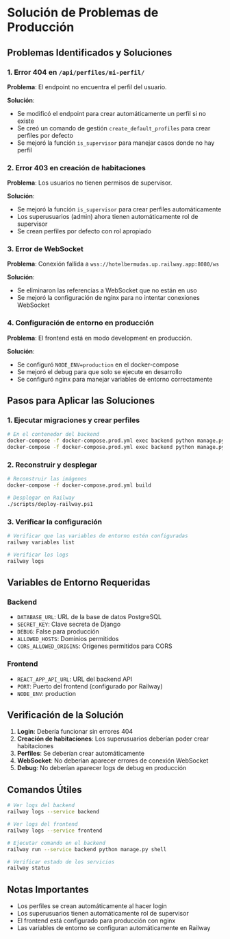 # Solución de Problemas de Producción

## Problemas Identificados y Soluciones

### 1. Error 404 en `/api/perfiles/mi-perfil/`

**Problema**: El endpoint no encuentra el perfil del usuario.

**Solución**: 
- Se modificó el endpoint para crear automáticamente un perfil si no existe
- Se creó un comando de gestión `create_default_profiles` para crear perfiles por defecto
- Se mejoró la función `is_supervisor` para manejar casos donde no hay perfil

### 2. Error 403 en creación de habitaciones

**Problema**: Los usuarios no tienen permisos de supervisor.

**Solución**:
- Se mejoró la función `is_supervisor` para crear perfiles automáticamente
- Los superusuarios (admin) ahora tienen automáticamente rol de supervisor
- Se crean perfiles por defecto con rol apropiado

### 3. Error de WebSocket

**Problema**: Conexión fallida a `wss://hotelbermudas.up.railway.app:8080/ws`

**Solución**:
- Se eliminaron las referencias a WebSocket que no están en uso
- Se mejoró la configuración de nginx para no intentar conexiones WebSocket

### 4. Configuración de entorno en producción

**Problema**: El frontend está en modo development en producción.

**Solución**:
- Se configuró `NODE_ENV=production` en el docker-compose
- Se mejoró el debug para que solo se ejecute en desarrollo
- Se configuró nginx para manejar variables de entorno correctamente

## Pasos para Aplicar las Soluciones

### 1. Ejecutar migraciones y crear perfiles

```bash
# En el contenedor del backend
docker-compose -f docker-compose.prod.yml exec backend python manage.py migrate
docker-compose -f docker-compose.prod.yml exec backend python manage.py create_default_profiles
```

### 2. Reconstruir y desplegar

```bash
# Reconstruir las imágenes
docker-compose -f docker-compose.prod.yml build

# Desplegar en Railway
./scripts/deploy-railway.ps1
```

### 3. Verificar la configuración

```bash
# Verificar que las variables de entorno estén configuradas
railway variables list

# Verificar los logs
railway logs
```

## Variables de Entorno Requeridas

### Backend
- `DATABASE_URL`: URL de la base de datos PostgreSQL
- `SECRET_KEY`: Clave secreta de Django
- `DEBUG`: False para producción
- `ALLOWED_HOSTS`: Dominios permitidos
- `CORS_ALLOWED_ORIGINS`: Orígenes permitidos para CORS

### Frontend
- `REACT_APP_API_URL`: URL del backend API
- `PORT`: Puerto del frontend (configurado por Railway)
- `NODE_ENV`: production

## Verificación de la Solución

1. **Login**: Debería funcionar sin errores 404
2. **Creación de habitaciones**: Los superusuarios deberían poder crear habitaciones
3. **Perfiles**: Se deberían crear automáticamente
4. **WebSocket**: No deberían aparecer errores de conexión WebSocket
5. **Debug**: No deberían aparecer logs de debug en producción

## Comandos Útiles

```bash
# Ver logs del backend
railway logs --service backend

# Ver logs del frontend
railway logs --service frontend

# Ejecutar comando en el backend
railway run --service backend python manage.py shell

# Verificar estado de los servicios
railway status
```

## Notas Importantes

- Los perfiles se crean automáticamente al hacer login
- Los superusuarios tienen automáticamente rol de supervisor
- El frontend está configurado para producción con nginx
- Las variables de entorno se configuran automáticamente en Railway

